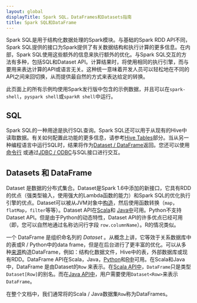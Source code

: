 ```yaml
---
layout: global
displayTitle: Spark SQL，DataFrames和Datasets指南
title: Spark SQL和DataFrame
---
```


Spark SQL是用于结构化数据处理的Spark模块。与基础的Spark RDD API不同，Spark SQL提供的接口为Spark提供了有关数据结构和执行计算的更多信息。在内部，Spark SQL使用这些额外的信息来执行额外的优化。与Spark SQL交互的方法有多种，包括SQL和Dataset API。计算结果时，将使用相同的执行引擎，而与要用来表达计算的API或语言无关。这种统一意味着开发人员可以轻松地在不同的API之间来回切换，从而提供最自然的方式来表达给定的转换。

此页面上的所有示例均使用Spark发行版中包含的示例数据，并且可以在`spark-shell`，`pyspark shell`或`sparkR shell`中运行。

## SQL

Spark SQL的一种用途是执行SQL查询。Spark SQL还可以用于从现有的Hive中读取数据。有关如何配置此功能的更多信息，请参考[Hive Tables](http://spark-cn.cn/sql-data-sources-hive-tables.html)部分。当从另一种编程语言中运行SQL时，结果将作为[Dataset / DataFrame](http://spark-cn.cn/sql-programming-guide.html#datasets-and-dataframes)返回。您还可以使用[命令行](http://spark-cn.cn/sql-distributed-sql-engine.html#running-the-spark-sql-cli) 或通过[JDBC / ODBC](http://spark-cn.cn/sql-distributed-sql-engine.html#running-the-thrift-jdbcodbc-server)与SQL接口进行交互。

## Datasets 和 DataFrame

Dataset 是数据的分布式集合。Dataset是Spark 1.6中添加的新接口，它具有RDD的优点（强类型输入，使用强大的Lambda函数的能力）和Spark SQL的优化执行引擎的优点。Dataset可以被从JVM对象中[构造](http://spark-cn.cn/sql-getting-started.html#creating-datasets)，然后使用函数转换（`map`，`flatMap`，`filter`等等）。Dataset API在[Scala](http://spark-cn.cn/api/scala/index.html#org.apache.spark.sql.Dataset)和 [Java中](http://spark-cn.cn/api/java/index.html?org/apache/spark/sql/Dataset.html)可用。Python不支持Dataset API。但是由于Python的动态特性，Dataset API的许多优点已经可用（即，您可以自然地通过名称访问行字段 `row.columnName`）。R的情况类似。

一个 DataFrame 是组织命名列的 *Dataset* 。从概念上讲，它等效于关系数据库中的表或R / Python中的data frame，但是在后台进行了更丰富的优化。可以从多种[来源](http://spark-cn.cn/sql-data-sources.html)构造DataFrame，例如：结构化数据文件，Hive中的表，外部数据库或现有RDD。DataFrame API在Scala，Java，[Python](http://spark-cn.cn/api/python/pyspark.sql.html#pyspark.sql.DataFrame)和[R中](http://spark-cn.cn/api/R/index.html)可用。在Scala和Java中，DataFrame 是由Dataset的`Row` 来表示。在[Scala API中](http://spark-cn.cn/api/scala/index.html#org.apache.spark.sql.Dataset)，`DataFrame`只是类型`Dataset[Row]`的别名。而在[Java API中](http://spark-cn.cn/api/java/index.html?org/apache/spark/sql/Dataset.html)，用户需要使用`Dataset<Row>`来表示`DataFrame`。

在整个文档中，我们通常将的Scala / Java数据集`Row`称为DataFrames。